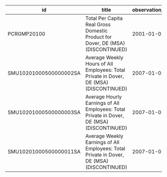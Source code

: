 | id                     | title                                                                                     | observation_start   | observation_end   |
|------------------------|-------------------------------------------------------------------------------------------|---------------------|-------------------|
| PCRGMP20100            | Total Per Capita Real Gross Domestic Product for Dover, DE (MSA) (DISCONTINUED)           | 2001-01-01          | 2017-01-01        |
| SMU10201000500000002SA | Average Weekly Hours of All Employees: Total Private in Dover, DE (MSA) (DISCONTINUED)    | 2007-01-01          | 2022-03-01        |
| SMU10201000500000003SA | Average Hourly Earnings of All Employees: Total Private in Dover, DE (MSA) (DISCONTINUED) | 2007-01-01          | 2022-03-01        |
| SMU10201000500000011SA | Average Weekly Earnings of All Employees: Total Private in Dover, DE (MSA) (DISCONTINUED) | 2007-01-01          | 2022-03-01        |
